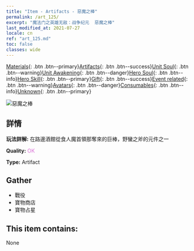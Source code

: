 ```yaml
---
title: "Item - Artifacts - 惡魔之棒"
permalink: /art_125/
excerpt: "魔法门之英雄无敌：战争纪元  惡魔之棒"
last_modified_at: 2021-07-27
locale: cn
ref: "art_125.md"
toc: false
classes: wide
---
```

 [Materials](/ItemsCN/){: .btn .btn--primary}[Artifacts](/ItemsCN/Artifacts/){: .btn .btn--success}[Unit Soul](/ItemsCN/UnitSoul/){: .btn .btn--warning}[Unit Awakening](/ItemsCN/UnitAwakening/){: .btn .btn--danger}[Hero Soul](/ItemsCN/HeroSoul/){: .btn .btn--info}[Hero Skill](/ItemsCN/HeroSkill/){: .btn .btn--primary}[Gift](/ItemsCN/Gift/){: .btn .btn--success}[Event related](/ItemsCN/Events/){: .btn .btn--warning}[Avatars](/ItemsCN/Avatars/){: .btn .btn--danger}[Consumables](/ItemsCN/Consumables/){: .btn .btn--info}[Unknown](/ItemsCN/Unknown/){: .btn .btn--primary}

 ![惡魔之棒](/images/t/artifact_40311.png)

## 詳情
 **玩法詳解:** 在路邊酒館從食人魔首領那奪來的巨棒，野蠻之斧的元件之一

 **Quality:** <span style="color: #DA70D6">OK</span>

 **Type:** Artifact

## Gather

*    戰役 
*    寶物商店 
*    寶物占星 

## This item contains:

  None

